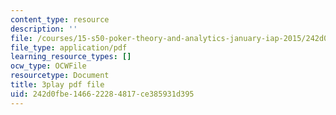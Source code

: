```yaml
---
content_type: resource
description: ''
file: /courses/15-s50-poker-theory-and-analytics-january-iap-2015/242d0fbe146622284817ce385931d395_tXVDY1HvrVU.pdf
file_type: application/pdf
learning_resource_types: []
ocw_type: OCWFile
resourcetype: Document
title: 3play pdf file
uid: 242d0fbe-1466-2228-4817-ce385931d395
---
```

